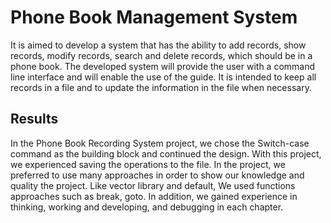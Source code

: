 
# Phone Book Management System

It is aimed to develop a system that has the ability to add records, show records, modify records, search and delete records, which should be in a phone book. The developed system will provide the user with a command line interface and will enable the use of the guide. It is intended to keep all records in a file and to update the information in the file when necessary.
## Results

In the Phone Book Recording System project, we chose the Switch-case command as the building block and continued the design. With this project, we experienced saving the operations to the file. In the project, we preferred to use many approaches in order to show our knowledge and quality the project. Like vector library and default,
We used functions approaches such as break, goto. In addition, we gained experience in thinking, working and developing, and debugging in each chapter.
